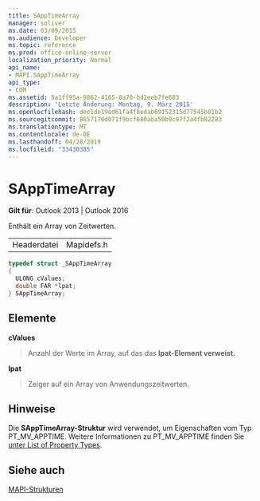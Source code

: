 ```yaml
---
title: SAppTimeArray
manager: soliver
ms.date: 03/09/2015
ms.audience: Developer
ms.topic: reference
ms.prod: office-online-server
localization_priority: Normal
api_name:
- MAPI.SAppTimeArray
api_type:
- COM
ms.assetid: 5a1ff95a-9862-4165-8a70-bd2eeb7fe683
description: 'Letzte Änderung: Montag, 9. März 2015'
ms.openlocfilehash: dee1de19ed61fa4f8edab69152315d77545b01b2
ms.sourcegitcommit: 8657170d071f9bcf680aba50b9c07f2a4fb82283
ms.translationtype: MT
ms.contentlocale: de-DE
ms.lasthandoff: 04/28/2019
ms.locfileid: "33430385"
---
```

# <a name="sapptimearray"></a>SAppTimeArray

  
  
**Gilt für**: Outlook 2013 | Outlook 2016 
  
Enthält ein Array von Zeitwerten.
  
|||
|:-----|:-----|
|Headerdatei  <br/> |Mapidefs.h  <br/> |
   
```cpp
typedef struct _SAppTimeArray
{
  ULONG cValues;
  double FAR *lpat;
} SAppTimeArray;

```

## <a name="members"></a>Elemente

 **cValues**
  
> Anzahl der Werte im Array, auf das das **lpat-Element verweist.** 
    
 **lpat**
  
> Zeiger auf ein Array von Anwendungszeitwerten. 
    
## <a name="remarks"></a>Hinweise

Die **SAppTimeArray-Struktur** wird verwendet, um Eigenschaften vom Typ PT_MV_APPTIME. Weitere Informationen zu PT_MV_APPTIME finden Sie [unter List of Property Types](property-types.md).
  
## <a name="see-also"></a>Siehe auch



[MAPI-Strukturen](mapi-structures.md)

